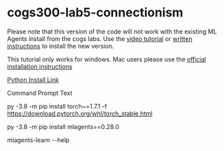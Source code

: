 # cogs300-lab5-connectionism

Please note that this version of the code will not work with the existing ML Agents install from the cogs labs. 
Use the [video tutorial](https://youtu.be/n6O39wNDxuk) or [written instructions](https://blogs.ubc.ca/cogs300/ml-agents-install-instructions-for-v2-0-1/) to install the new version.

This tutorial only works for windows. Mac users please use the [official installation instructions](https://github.com/Unity-Technologies/ml-agents/blob/main/docs/Installation.md)

[Python Install Link](https://www.python.org/downloads/release/python-3810/)

Command Prompt Text 

py -3.8 -m pip install torch~=1.7.1 -f https://download.pytorch.org/whl/torch_stable.html

py -3.8 -m pip install mlagents==0.28.0

mlagents-learn --help

